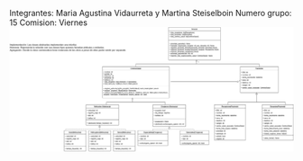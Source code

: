 Integrantes: Maria Agustina Vidaurreta y Martina Steiselboin
Numero grupo: 15
Comision: Viernes
![Diagrama UML](umlfinal.drawio.png)
